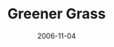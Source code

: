 ---
layout: message
category: message
series: "The Joneses"
title: "Greener Grass"
date: 2006-11-04
message_id: 44
---